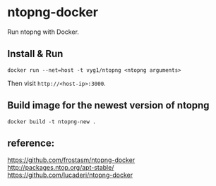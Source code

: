 ntopng-docker
=============

Run ntopng with Docker.

## Install & Run
```shell
docker run --net=host -t vyg1/ntopng <ntopng arguments>
```
Then visit `http://<host-ip>:3000`. 

## Build image for the newest version of ntopng
```shell
docker build -t ntopng-new .
```

## reference:
https://github.com/frostasm/ntopng-docker  
http://packages.ntop.org/apt-stable/  
https://github.com/lucaderi/ntopng-docker  
